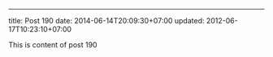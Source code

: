 ---
title: Post 190
date: 2014-06-14T20:09:30+07:00
updated: 2012-06-17T10:23:10+07:00

This is content of post 190